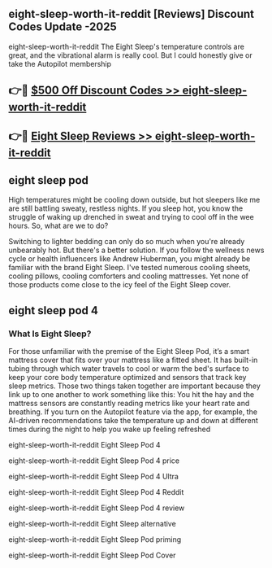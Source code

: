 ## eight-sleep-worth-it-reddit [Reviews​] Discount Codes Update -2025

eight-sleep-worth-it-reddit The Eight Sleep's temperature controls are great, and the vibrational alarm is really cool. But I could honestly give or take the Autopilot membership

## 👉🔴 [$500 Off Discount Codes >> eight-sleep-worth-it-reddit](http://download.freeplayer.one?title=eight-sleep-worth-it-reddit&ref=18-ES)

## 👉🔴 [Eight Sleep Reviews >> eight-sleep-worth-it-reddit](http://download.freeplayer.one?title=eight-sleep-worth-it-reddit&ref=18-ES)

## eight sleep pod

High temperatures might be cooling down outside, but hot sleepers like me are still battling sweaty, restless nights. If you sleep hot, you know the struggle of waking up drenched in sweat and trying to cool off in the wee hours. So, what are we to do?

Switching to lighter bedding can only do so much when you're already unbearably hot. But there's a better solution. If you follow the wellness news cycle or health influencers like Andrew Huberman, you might already be familiar with the brand Eight Sleep. I've tested numerous cooling sheets, cooling pillows, cooling comforters and cooling mattresses. Yet none of those products come close to the icy feel of the Eight Sleep cover.

## eight sleep pod 4

### What Is Eight Sleep?

For those unfamiliar with the premise of the Eight Sleep Pod, it’s a smart mattress cover that fits over your mattress like a fitted sheet. It has built-in tubing through which water travels to cool or warm the bed's surface to keep your core body temperature optimized and sensors that track key sleep metrics. Those two things taken together are important because they link up to one another to work something like this: You hit the hay and the mattress sensors are constantly reading metrics like your heart rate and breathing. If you turn on the Autopilot feature via the app, for example, the AI-driven recommendations take the temperature up and down at different times during the night to help you wake up feeling refreshed

eight-sleep-worth-it-reddit Eight Sleep Pod 4

eight-sleep-worth-it-reddit Eight Sleep Pod 4 price

eight-sleep-worth-it-reddit Eight Sleep Pod 4 Ultra

eight-sleep-worth-it-reddit Eight Sleep Pod 4 Reddit

eight-sleep-worth-it-reddit Eight Sleep Pod 4 review

eight-sleep-worth-it-reddit Eight Sleep alternative

eight-sleep-worth-it-reddit Eight Sleep Pod priming

eight-sleep-worth-it-reddit Eight Sleep Pod Cover